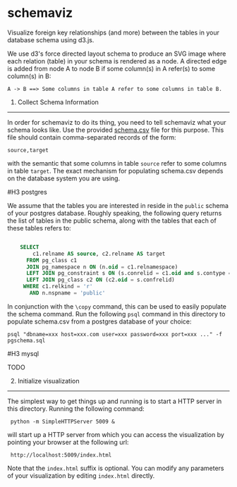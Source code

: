 schemaviz
=========

Visualize foreign key relationships (and more) between the tables in your database schema using d3.js.

We use d3's force directed layout schema to produce an SVG image where each relation (table) in your schema is rendered as a node. A directed edge is added from node A to node B if some column(s) in A refer(s) to some column(s) in B:

    A -> B ==> Some columns in table A refer to some columns in table B.

1. Collect Schema Information
-----------------------------

In order for schemaviz to do its thing, you need to tell schemaviz what your schema looks like. Use the provided [schema.csv](schema.csv) file for this purpose. This file should contain comma-separated records of the form:

    source,target

with the semantic that some columns in table `source` refer to some columns in table `target`. The exact mechanism for populating schema.csv depends on the database system you are using.

#H3 postgres

We assume that the tables you are interested in reside in the `public` schema of your postgres database. Roughly speaking, the following query returns the list of tables in the public schema, along with the tables that each of these tables refers to:

```sql

    SELECT
        c1.relname AS source, c2.relname AS target
      FROM pg_class c1
      JOIN pg_namespace n ON (n.oid = c1.relnamespace)
      LEFT JOIN pg_constraint s ON (s.conrelid = c1.oid and s.contype = 'f')
      LEFT JOIN pg_class c2 ON (c2.oid = s.confrelid)
     WHERE c1.relkind = 'r'
       AND n.nspname = 'public'
```

In conjunction with the `\copy` command, this can be used to easily populate the schema command. Run the following `psql` command in this directory to populate schema.csv from a postgres database of your choice:

    psql "dbname=xxx host=xxx.com user=xxx password=xxx port=xxx ..." -f pgschema.sql

#H3 mysql

TODO

2. Initialize visualization
---------------------------

The simplest way to get things up and running is to start a HTTP server in this directory. Running the following command:

     python -m SimpleHTTPServer 5009 &

will start up a HTTP server from which you can access the visualization by pointing your browser at the following url:

     http://localhost:5009/index.html

Note that the `index.html` suffix is optional. You can modify any parameters of your visualization by editing `index.html` directly.


